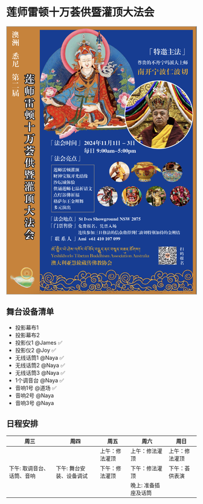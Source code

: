 # 莲师雷顿十万荟供暨灌顶大法会

<p align="center"><img style="display: block; width: 600px; margin: 0 auto;" src="./img/2024-10-21-22-49-23.png" alt="no image found"></p>

## 舞台设备清单

- 投影幕布1
- 投影幕布2 
- 投影仪1 @James ✅
- 投影仪2 @Joy ✅
- 无线话筒1 @Naya ✅
- 无线话筒2 @Naya ✅
- 无线话筒3 @Naya ✅
- 1个调音台 @Naya ✅
- 音响1号 @道场 ✅
- 音响2号 @Naya
- 音响3号 @Naya

## 日程安排

| 周三                       | 周四                     | 周五           | 周六                 | 周日           |
| -------------------------- | ------------------------ | -------------- | -------------------- | -------------- |
|                            |                          | 上午：修法灌顶 | 上午：修法灌顶       | 上午：修法灌顶 |
| 下午: 取调音台、话筒、音响 | 下午: 舞台安装、设备调试 | 下午：修法灌顶 | 下午：修法灌顶       | 下午：荟供表演 |
|                            |                          |                | 晚上: 准备插座及话筒 |                |
